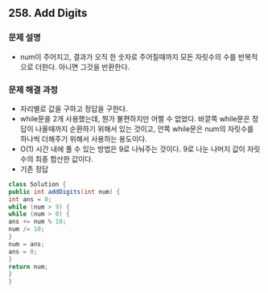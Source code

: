 ## 258. Add Digits
### 문제 설명
- num이 주어지고, 결과가 오직 한 숫자로 주어질때까지 모든 자릿수의 수를 반복적으로 더한다. 아니면 그것을 반환한다.
​
### 문제 해결 과정
- 자리별로 값을 구하고 정답을 구한다.
- while문을 2개 사용했는데, 뭔가 불편하지만 어쩔 수 없었다. 바깥쪽 while문은 정답이 나올때까지 순환하기 위해서 있는 것이고, 안쪽 while문은 num의 자릿수를 하나씩 더해주기 위해서 사용하는 용도이다.
- O(1) 시간 내에 풀 수 있는 방법은 9로 나눠주는 것이다. 9로 나눈 나머지 값이 자릿수의 최종 합산한 값이다.
- 기존 정답
``` java
class Solution {
public int addDigits(int num) {
int ans = 0;
while (num > 9) {
while (num > 0) {
ans += num % 10;
num /= 10;
}
num = ans;
ans = 0;
}
return num;
}
}
```